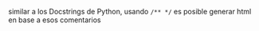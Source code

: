 similar a los Docstrings de Python, usando `/** */` 
es posible generar html en base a esos comentarios
